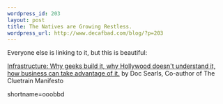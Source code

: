 ```yaml
--- 
wordpress_id: 203
layout: post
title: The Natives are Growing Restless.
wordpress_url: http://www.decafbad.com/blog/?p=203
---
```

<p>Everyone else is linking to it, but this is beautiful:</p>
<p><a href="http://www.searls.com/jabberconf_jun02/index.html">Infrastructure: Why geeks build it, why Hollywood doesn't understand it, how business can take advantage of it.</a> by Doc Searls, Co-author of The Cluetrain Manifesto</p>
<!--more-->
shortname=ooobbd
